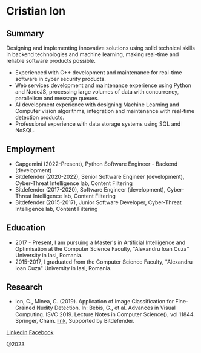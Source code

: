 # Cristian Ion

## Summary
Designing and implementing innovative solutions using solid technical skills in backend technologies and machine learning, 
making real-time and reliable software products possible.

- Experienced with C++ development and maintenance for real-time software in cyber security products.
- Web services development and maintenance experience using Python and NodeJS, processing large volumes of data with concurrency, parallelism and message queues.
- AI development experience with designing Machine Learning and Computer vision algorithms, integration and maintenance with real-time detection products.
- Professional experience with data storage systems using SQL and NoSQL.

## Employment
- Capgemini (2022-Present), Python Software Engineer - Backend (development)
- Bitdefender (2020-2022), Senior Software Engineer (development), Cyber-Threat Intelligence lab, Content Filtering
- Bitdefender (2017-2020), Software Engineer (development), Cyber-Threat Intelligence lab, Content Filtering
- Bitdefender (2015-2017), Junior Software Developer, Cyber-Threat Intelligence lab, Content Filtering

## Education
- 2017 - Present, I am pursuing a Master's in Artificial Intelligence and Optimisation at the Computer Science Faculty, "Alexandru Ioan Cuza" University in Iasi, Romania.
- 2015-2017, I graduated from the Computer Science Faculty, "Alexandru Ioan Cuza" University in Iasi, Romania.

## Research
- Ion, C., Minea, C. (2019). Application of Image Classification for Fine-Grained Nudity Detection. In: Bebis, G., et al. Advances in Visual Computing. ISVC 2019. Lecture Notes in Computer Science(), vol 11844. Springer, Cham. [link](https://doi.org/10.1007/978-3-030-33720-9_1), Supported by Bitdefender.

[LinkedIn](https://www.linkedin.com/in/cristianion94/)
[Facebook](https://www.facebook.com/cion94/)

@2023

